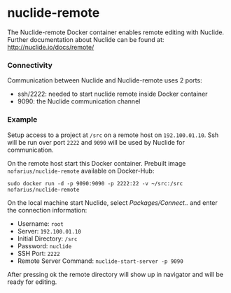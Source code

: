 # nuclide-remote
The Nuclide-remote Docker container enables remote editing with Nuclide. 
Further documentation about Nuclide can be found at:
http://nuclide.io/docs/remote/

### Connectivity

Communication between Nuclide and Nuclide-remote uses 2 ports:
- ssh/2222: needed to start nuclide remote inside Docker container
- 9090: the Nuclide communication channel

### Example

Setup access to a project at `/src` on a remote host on `192.100.01.10`.
Ssh will be run over port `2222` and `9090` will be used by Nuclide for communication.

On the remote host start this Docker container. Prebuilt image `nofarius/nuclide-remote` available on Docker-Hub:

    sudo docker run -d -p 9090:9090 -p 2222:22 -v ~/src:/src nofarius/nuclide-remote

On the local machine start Nuclide, select *Packages/Connect..* and enter the connection information:

- Username: `root`
- Server: `192.100.01.10`
- Initial Directory: `/src`
- Password: `nuclide`
- SSH Port: `2222`
- Remote Server Command: `nuclide-start-server -p 9090`

After pressing ok the remote directory will show up in navigator and will be ready for editing.


